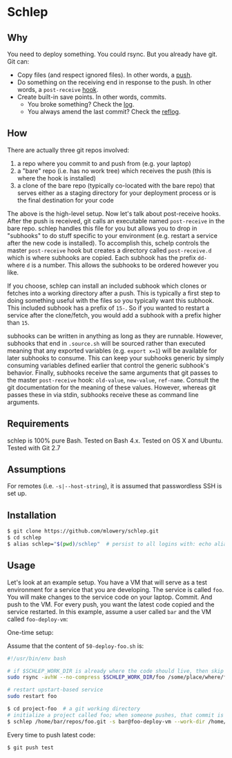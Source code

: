 # Schlep

## Why

You need to deploy something. You could rsync. But you already have git. Git can:

* Copy files (and respect ignored files). In other words, a [push](https://git-scm.com/docs/git-push).
* Do something on the receiving end in response to the push. In other words, a 
`post-receive` [hook](https://git-scm.com/docs/githooks).
* Create built-in save points. In other words, commits.
    * You broke something? Check the [log](https://git-scm.com/docs/git-log).
    * You always amend the last commit? Check the [reflog](https://git-scm.com/docs/git-reflog).

## How

There are actually three git repos involved:

1. a repo where you commit to and push from (e.g. your laptop)
2. a "bare" repo (i.e. has no work tree) which receives the push (this is where the hook is installed)
3. a clone of the bare repo (typically co-located with the bare repo) that serves either as a staging directory for your 
deployment process or is the final destination for your code

The above is the high-level setup. Now let's talk about post-receive hooks. 
After the push is received, git calls an executable named `post-receive` in the 
bare repo. schlep handles this file for you but allows you to drop in "subhooks" 
to do stuff specific to your environment (e.g. restart a service after the new 
code is installed). To accomplish this, schelp controls the master `post-receive` hook but 
creates a directory called `post-receive.d` which is where subhooks are copied. 
Each subhook has the prefix `dd-` where `d` is a number. This allows the subhooks 
to be ordered however you like.

If you choose, schlep can install an included subhook which clones or fetches 
into a working directory after a push. This is typically a first step to doing 
something useful with the files so you typically want this subhook. This included 
subhook has a prefix of `15-`. So if you wanted to restart a service after the 
clone/fetch, you would add a subhook with a prefix higher than `15`.

subhooks can be written in anything as long as they are runnable. However, 
subhooks that end in `.source.sh` will be sourced rather than executed meaning 
that any exported variables (e.g. `export x=1`) will be available for 
later subhooks to consume. This can keep your subhooks generic by simply consuming 
variables defined earlier that control the generic subhook's behavior. Finally, subhooks receive 
the same arguments that git passes to the master `post-receive` hook: 
`old-value`, `new-value`, `ref-name`. Consult the git documentation for the meaning of 
these values. However, whereas git passes these in via stdin, 
subhooks receive these as command line arguments.

## Requirements

schlep is 100% pure Bash. Tested on Bash 4.x. Tested on OS X and Ubuntu. Tested with Git 2.7

## Assumptions

For remotes (i.e. `-s|--host-string`), it is assumed that passwordless SSH is set up.

## Installation

```bash
$ git clone https://github.com/mlowery/schlep.git
$ cd schlep
$ alias schlep="$(pwd)/schlep"  # persist to all logins with: echo alias schlep="$(pwd)/schlep" >> ~/.bashrc
```

## Usage

Let's look at an example setup. You have a VM that will serve as a test 
environment for a service that you are developing. The service is called `foo`. You will make changes to the 
service code on your laptop. Commit. And push to the VM. For every push, you 
want the latest code copied and the service restarted. In this example, assume a user called `bar` and the VM called `foo-deploy-vm`:


One-time setup:

Assume that the content of `50-deploy-foo.sh` is:

```bash
#!/usr/bin/env bash

# if $SCHLEP_WORK_DIR is already where the code should live, then skip this step
sudo rsync -avhW --no-compress $SCHLEP_WORK_DIR/foo /some/place/where/foo/lives

# restart upstart-based service
sudo restart foo
```

```bash
$ cd project-foo  # a git working directory
# initialize a project called foo; when someone pushes, that commit is checked out in work-dir
$ schlep /home/bar/repos/foo.git -s bar@foo-deploy-vm --work-dir /home/bar/foo --file 50-deploy-foo.sh
```

Every time to push latest code:

```bash
$ git push test
```

